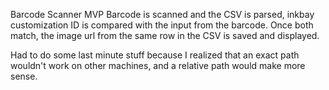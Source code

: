 Barcode Scanner MVP
Barcode is scanned and the CSV is parsed, inkbay customization ID is compared with the input from the barcode. Once both match, the image url from the same row in the CSV is saved and displayed.

Had to do some last minute stuff because I realized that an exact path wouldn't work on other machines, and a relative path would make more sense. 



